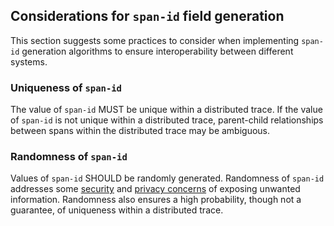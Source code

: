 ## Considerations for `span-id` field generation

This section suggests some practices to consider when implementing
`span-id` generation algorithms to ensure
interoperability between different systems.

### Uniqueness of `span-id`

The value of `span-id` MUST be unique within a <a>distributed trace</a>.
If the value of `span-id` is not unique within a distributed trace,
parent-child relationships between spans within the distributed trace
may be ambiguous.

### Randomness of `span-id`

Values of `span-id` SHOULD be randomly generated. Randomness of `span-id`
addresses some [security](#security-considerations) and [privacy
concerns](#privacy-considerations) of exposing unwanted information.
Randomness also ensures a high probability, though not a guarantee, of
uniqueness within a distributed trace.
